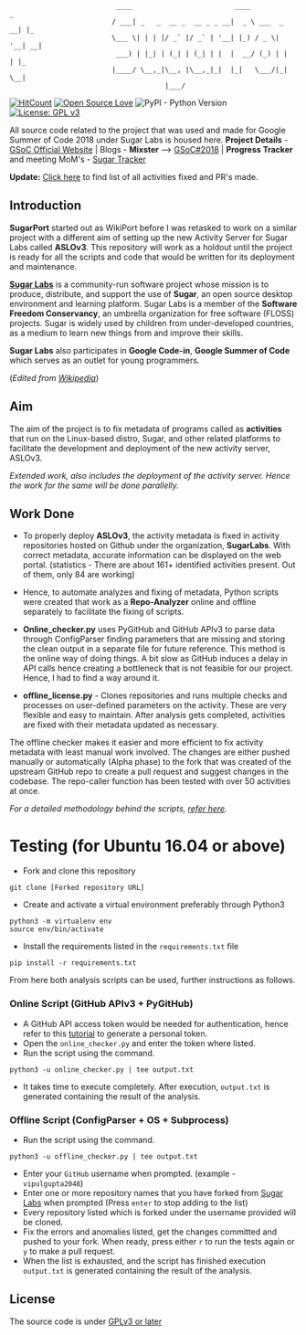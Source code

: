                               ____                         ____            _   
                             / ___| _   _  __ _  __ _ _ __|  _ \ ___  _ __| |_ 
                             \___ \| | | |/ _` |/ _` | '__| |_) / _ \| '__| __|
                              ___) | |_| | (_| | (_| | |  |  __/ (_) | |  | |_ 
                             |____/ \__,_|\__, |\__,_|_|  |_|   \___/|_|   \__|
                                          |___/                                

[![HitCount](http://hits.dwyl.io/vipulgupta2048/sugarport.svg)](http://hits.dwyl.io/vipulgupta2048/sugarport) [![Open Source Love](https://badges.frapsoft.com/os/v1/open-source.png?v=103)](https://github.com/ellerbrock/open-source-badges/)  ![PyPI - Python Version](https://img.shields.io/pypi/pyversions/Django.svg) [![License: GPL v3](https://img.shields.io/badge/License-GPL%20v3-blue.svg)](https://www.gnu.org/licenses/gpl-3.0)


All source code related to the project that was used and made for Google Summer of Code 2018 under Sugar Labs is housed here. 
**Project Details** - [GSoC Official Website](http://tiny.cc/vgsoc) | Blogs - **Mixster** --> [GSoC#2018](https://mixstersite.wordpress.com/gsoc2018/) | **Progress Tracker** and meeting MoM's - [Sugar Tracker](https://docs.google.com/document/d/1VdzjA-DnEBh0ntHY17ktXlp7c2pIofq8458gSCTwiSM/edit?usp=sharing)

**Update:** [Click here](https://github.com/vipulgupta2048/SugarPort/blob/master/progress_tracker.md) to find list of all activities fixed and PR's made.

## Introduction
**SugarPort** started out as WikiPort before I was retasked to work on a similar project with a different aim of setting up the new Activity Server for Sugar Labs called **ASLOv3**. This repository will work as a holdout until the project is ready for all the scripts and code that would be written for its deployment and maintenance.

**[Sugar Labs](https://sugarlabs.org/)** is a community-run software project whose mission is to produce, distribute, and support the use of **Sugar**, an open source desktop environment and learning platform. Sugar Labs is a member of the **Software Freedom Conservancy**, an umbrella organization for free software (FLOSS) projects. Sugar is widely used by children from under-developed countries, as a medium to learn new things from and improve their skills. 

**Sugar Labs** also participates in **Google Code-in**, **Google Summer of Code** which serves as an outlet for young programmers. 

(_Edited from [Wikipedia](https://en.wikipedia.org/wiki/Sugar_Labs)_)

## Aim
The aim of the project is to fix metadata of programs called as **activities** that run on the Linux-based distro, Sugar, and other related platforms to facilitate the development and deployment of the new activity server, ASLOv3. 

_Extended work, also includes the deployment of the activity server. Hence the work for the same will be done parallelly._

## Work Done
- To properly deploy **ASLOv3**, the activity metadata is fixed in activity repositories hosted on Github under the organization, **SugarLabs**. With correct metadata, accurate information can be displayed on the web portal. 
(statistics - There are about 161+ identified activities present. Out of them, only 84 are working)

- Hence, to automate analyzes and fixing of metadata, Python scripts were created that work as a **Repo-Analyzer** online and offline separately to facilitate the fixing of scripts.

- **Online_checker.py** uses PyGitHub and GitHub APIv3 to parse data through ConfigParser finding parameters that are missing and storing the clean output in a separate file for future reference. This method is the online way of doing things. A bit slow as GitHub induces a delay in API calls hence creating a bottleneck that is not feasible for our project. Hence, I had to find a way around it. 

- **offline_license.py** - Clones repositories and runs multiple checks and processes on user-defined parameters on the activity. These are very flexible and easy to maintain. After analysis gets completed, activities are fixed with their metadata updated as necessary.

The offline checker makes it easier and more efficient to fix activity metadata with least manual work involved.  The changes are either pushed manually or automatically (Alpha phase) to the fork that was created of the upstream GitHub repo to create a pull request and suggest changes in the codebase. The repo-caller function has been tested with over 50 activities at once. 

_For a detailed methodology behind the scripts, [refer here](https://docs.google.com/document/d/1VdzjA-DnEBh0ntHY17ktXlp7c2pIofq8458gSCTwiSM/edit?disco=AAAABzrX54M)._

# Testing (for Ubuntu 16.04 or above)
-  Fork and clone this repository 
```
git clone [Forked repository URL]
```

- Create and activate a virtual environment preferably through Python3

```
python3 -m virtualenv env
source env/bin/activate
```
    
- Install the requirements listed in the `requirements.txt` file

```
pip install -r requirements.txt
``` 

From here both analysis scripts can be used, further instructions as follows. 

### Online Script (GitHub APIv3 + PyGitHub)

- A GitHub API access token would be needed for authentication, hence refer to this [tutorial](https://help.github.com/articles/creating-a-personal-access-token-for-the-command-line/) to generate a personal token.
- Open the `online_checker.py` and enter the token where listed. 
- Run the script using the command. 

```shell
python3 -u online_checker.py | tee output.txt
```

- It takes time to execute completely. After execution, `output.txt` is generated containing the result of the analysis. 
  
### Offline Script (ConfigParser + OS + Subprocess)
 
- Run the script using the command. 
```shell
python3 -u offline_checker.py | tee output.txt
```
- Enter your `GitHub` username when prompted. (example - `vipulgupta2048`) 
- Enter one or more repository names that you have forked from [Sugar Labs](https://github.com/sugarlabs) when prompted (Press `enter` to stop adding to the list)
- Every repository listed which is forked under the username provided will be cloned. 
- Fix the errors and anomalies listed, get the changes committed and pushed to your fork. When ready, press either `r` to run the tests again or `y` to make a pull request. 
- When the list is exhausted, and the script has finished execution `output.txt` is generated containing the result of the analysis.

## License
The source code is under [GPLv3 or later](https://github.com/vipulgupta2048/SugarPort/blob/master/COPYING)

